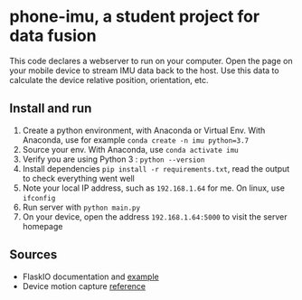 # phone-imu, a student project for data fusion

This code declares a webserver to run on your computer. Open the page on your mobile device to stream IMU data back to the host. Use this data to calculate the device relative position, orientation, etc.

## Install and run

1. Create a python environment, with Anaconda or Virtual Env. With Anaconda, use for example `conda create -n imu python=3.7`
1. Source your env. With Anaconda, use `conda activate imu`
1. Verify you are using Python 3 : `python --version`
1. Install dependencies `pip install -r requirements.txt`, read the output to check everything went well
1. Note your local IP address, such as `192.168.1.64` for me. On linux, use `ifconfig`
1. Run server with `python main.py`
1. On your device, open the address `192.168.1.64:5000` to visit the server homepage

## Sources

- FlaskIO documentation and [example](https://github.com/miguelgrinberg/Flask-SocketIO/tree/master/example)
- Device motion capture [reference](https://whatwebcando.today/device-motion.html)
